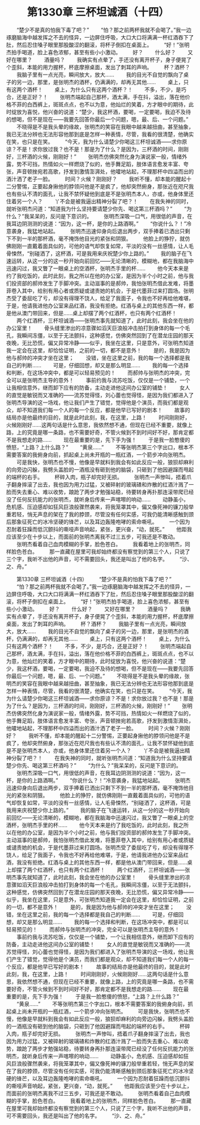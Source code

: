 # 　　第1330章 三杯坦诚酒（十四）
　　“楚少不是真的怕我下毒了吧？”
　　“怕？那之前两杯我就不会喝了。”我一边琢磨脑海中越发挥之不去的怪异，一边屏住呼吸，大口大口将满满一杯红酒吞下了肚，然后忍住嗓子眼里那股酸涩的翻滚，将杯子倒扣在桌面上。
　　“好！”张明杰拍手喝道，脸上喜色浓郁，甚至有些小小激动。
　　好？
　　什么好？
　　又好在哪里？
　　酒量吗？
　　我确实有点晕了，手还没有离开杯子，身子便晃了个歪斜，本能的用力握杯，杯底摩擦桌面，发出了刺耳的声响。
　　杯？酒杯？
　　我脑子里有一点光亮，瞬间放大，放大……
　　我的目光不自觉的飘向了桌子的另一边，那里，是张明杰的酒杯，仍满满的，却再无其他……
　　桌上，只有这两个酒杯！
　　桌上，为什么只有这两个酒杯？！
　　不多，不少，是巧合，还是正好？！
　　张明杰端起自己那杯，酒太满，手在抖，溢出，落在他价格不菲的白西裤上，斑斑点点，也不以为意，他灿烂的笑着，方才眼中的期待，此时绽放为喜悦，他兴奋的说道：“楚少，我这杯酒，要喝，一定要喝，我迫不及待的想喝，但不是现在——我要先回答你最后一个问题，嗯，最、后、一个问题。”
　　不晓得是不是我头晕的缘故，张明杰的笑容在我眼中越来越扭曲，甚至抽象，我已无法分辨也无法形容他那到底是怎样一种表情，尽管，我看的很清楚，他确实在笑，也只是在笑。
　　“今天，我为什么请楚少你喝这三杯坦诚酒——求你原谅？不是！求你放过我？也不是！那是为了什么？是因为，三杯酒的时间，刚刚好，三杯酒的火候，刚刚好！”
　　张明杰仿佛突然化身为演说家一般，情绪外露，势不可挡，热情如火一样燃烧了似的，他手舞足蹈，肢体语言愈发丰富、夸张，声音顿挫宛若高歌，抒发到激情澎湃处，他嚯地站起，不理那杯中四溢而出的酒汁洒了老子一脸。
　　时间？火候？刚刚好？
　　我听不懂，却本能的醒起十二分警惕，正要起身揪他的脖领问他是不是疯了，他却突然俯身，那张近在咫尺我也有些认不清的面孔，让我不禁怀疑他到底是不是张明杰本人，亦或，他身体里还住着另一个人？
　　丫不会是被我逼出精神分裂了吧？！
　　在我失神的同时，就听张明杰问道：“知道我为什么坚持要请楚少你先、喝这第三杯酒吗？”
　　“为什么？”我呆呆的，反问是下意识的。
　　张明杰深吸一口气，用很低的声音，在我耳边阴测测的说道：“因为，这一杯，是你的上路酒啊。”
　　“你说什么？！”冷意袭身，我猛地站起。
　　张明杰迅速仰身向后退出两步，双手捧着已洒出只剩下不到一半的那杯酒，毫不掩饰他目光的紧张和阴狠。
　　他脸上的狰狞，就仿佛刚刚一直戴着面具似的，可他的语气却恢复如常，平淡的没有一丝感情，让人毛骨悚然，“别碰洒了，这杯酒，可是我用来庆祝楚少你上路的。”
　　我的脑子在飞速运转，从这一分的这一秒开始向前回忆——无论清晰的，模糊地，都在我脑海中迅速闪过，我又瞥了一眼桌上的空酒杯，张明杰手里的杯……
　　他今天本来是约了我吃饭的，此时此刻，我之所以在他的办公室，是因为半个小时之前，他与我们投资部的郝帅发生了手脚冲突。主动滋事的是郝帅，我怕张明杰借此发难，将墨菲卷入其中，给别有用心者或质疑或谴责她的机会，于是代墨菲过来打圆场。张明杰受了委屈吃了亏，却没有得理不饶人，给足了我面子，令我也不好再给他难堪，于是，他请我进他办公室来品红酒，我没有拒绝。红酒与桌上的其他东西一样，都是他从澳门带回来，但是……桌上却摆了两个红酒杯，也只有两个红酒杯！
　　两个红酒杯，三杯坦诚酒——张明杰事先就知道了，此时此刻，我会坐在他的办公室里！
　　骨头缝里渗出的凉意骤如滔天巨浪般冲击拍打到身体的每一个毛孔，我瞬间冻僵，以至于无法颤抖，这种感觉，仿佛突然回到了在潜龙庄园的那天夜晚，无比恐慌，偏又异常冷静——似乎，我坐在这里，只是意外，可张明杰知道我一定会在这里，却恰恰证明，之前的一切，都不是意外！
　　是的，我是因为他与郝帅的冲突才坐在这里；
　　没错，坐在这里之前，我的每一个选择都是我自己的判断……
　　可是，仔细回想，却又是那么明显……
　　我的每一个选择和判断，在这场冲突中，都是可以轻易预见的！
　　而郝帅与张明杰的冲突，完全可以是张明杰主导的意外！
　　事前约我与流苏吃饭，仅仅是一个铺垫，一个让我相信意外，继而卸下应有的防备，主动走进他这间办公室的铺垫！
　　女人的直觉是敏锐而又准确的——流苏觉得怪，刘心蕾也觉得怪，是因为我们都进入了张明杰导演的这一场戏，他让我们产生了错觉，觉得他是个演员，而我们都是观众，却不知道我们每一个人的每一个反应，都是他早已写好的剧本！
　　故事的结局亦是他最终的目的，就是此时此刻，我，在这里，上路！
　　时间刚刚好，火候刚刚好……这两句话是什么意思，我依然想不通，但现在已经不重要，就像上路，上的究竟是哪一条路，也不需要好奇，不管火候到不到时间好不好，那肯定都不是我想走的路……
　　现在最重要的是，先下手为强！
　　于是我一脸憨傻的愤怒，“上路？上什么路？”
　　“黄泉……”
　　不等张明杰第三个字出口，根本不需要答案的我俯身向前，抓起桌上尚未开瓶的一瓶红酒，一个箭步冲向张明杰。
　　可是我快，张明杰也不慢，他像是早就料到我会有如此反应一般，狼狈却麻利的向旁边闪躲，我劈头盖脸的一酒瓶没有砸到他的脑袋，只砸到了他因避蹿而甩起的端杯的右手。
　　杯碎入肉，瓶子却完好无损。
　　张明杰一声惨叫，捂着爪子翻身摔滚了出去，我也因为用力过猛，又被碎射的玻璃碴和炸散的红酒汁溅了一脸而失去重心、难以收势，踉跄了两步才勉强站稳，待要转身再扑那连滚带爬已经没了任何反抗能力的张明杰，就听身后传来一声喀嚓的响动……
　　动静虽小，危机感、压迫感却如狂风巨浪般骤然袭来，将我笼罩其中，偏又像死神的镰刀般举重若轻，悄无声息的架在了我的脖颈，尽管没有任何实感，可我仍能清晰感触到颈后那象征死亡的冰冷坚硬的锋芒，以及耳边轰隆咆哮的索命嘶吼。
　　一个因为忍耐着狂躁而低沉颤抖的嘶哑声音响起，紧张，更兴奋，“动，就死。”
　　他距我应该至少在十步以上，而面前的张明杰离我不过三五步，可我还是不敢动。
　　张明杰看着自己血肉模糊的手掌，脸色苍白。
　　我看着地上的张明杰，同样脸色苍白。
　　那一直藏在屋里可我却始终都没有察觉到的第三个人，只说了三个字，我听不出他的声音，可不需要回头，我还是叫出了他的名字。
　　“沙、之、舟。”

　　第1330章 三杯坦诚酒（十四）
　　“楚少不是真的怕我下毒了吧？”
　　“怕？那之前两杯我就不会喝了。”我一边琢磨脑海中越发挥之不去的怪异，一边屏住呼吸，大口大口将满满一杯红酒吞下了肚，然后忍住嗓子眼里那股酸涩的翻滚，将杯子倒扣在桌面上。
　　“好！”张明杰拍手喝道，脸上喜色浓郁，甚至有些小小激动。
　　好？
　　什么好？
　　又好在哪里？
　　酒量吗？
　　我确实有点晕了，手还没有离开杯子，身子便晃了个歪斜，本能的用力握杯，杯底摩擦桌面，发出了刺耳的声响。
　　杯？酒杯？
　　我脑子里有一点光亮，瞬间放大，放大……
　　我的目光不自觉的飘向了桌子的另一边，那里，是张明杰的酒杯，仍满满的，却再无其他……
　　桌上，只有这两个酒杯！
　　桌上，为什么只有这两个酒杯？！
　　不多，不少，是巧合，还是正好？！
　　张明杰端起自己那杯，酒太满，手在抖，溢出，落在他价格不菲的白西裤上，斑斑点点，也不以为意，他灿烂的笑着，方才眼中的期待，此时绽放为喜悦，他兴奋的说道：“楚少，我这杯酒，要喝，一定要喝，我迫不及待的想喝，但不是现在——我要先回答你最后一个问题，嗯，最、后、一个问题。”
　　不晓得是不是我头晕的缘故，张明杰的笑容在我眼中越来越扭曲，甚至抽象，我已无法分辨也无法形容他那到底是怎样一种表情，尽管，我看的很清楚，他确实在笑，也只是在笑。
　　“今天，我为什么请楚少你喝这三杯坦诚酒——求你原谅？不是！求你放过我？也不是！那是为了什么？是因为，三杯酒的时间，刚刚好，三杯酒的火候，刚刚好！”
　　张明杰仿佛突然化身为演说家一般，情绪外露，势不可挡，热情如火一样燃烧了似的，他手舞足蹈，肢体语言愈发丰富、夸张，声音顿挫宛若高歌，抒发到激情澎湃处，他嚯地站起，不理那杯中四溢而出的酒汁洒了老子一脸。
　　时间？火候？刚刚好？
　　我听不懂，却本能的醒起十二分警惕，正要起身揪他的脖领问他是不是疯了，他却突然俯身，那张近在咫尺我也有些认不清的面孔，让我不禁怀疑他到底是不是张明杰本人，亦或，他身体里还住着另一个人？
　　丫不会是被我逼出精神分裂了吧？！
　　在我失神的同时，就听张明杰问道：“知道我为什么坚持要请楚少你先、喝这第三杯酒吗？”
　　“为什么？”我呆呆的，反问是下意识的。
　　张明杰深吸一口气，用很低的声音，在我耳边阴测测的说道：“因为，这一杯，是你的上路酒啊。”
　　“你说什么？！”冷意袭身，我猛地站起。
　　张明杰迅速仰身向后退出两步，双手捧着已洒出只剩下不到一半的那杯酒，毫不掩饰他目光的紧张和阴狠。
　　他脸上的狰狞，就仿佛刚刚一直戴着面具似的，可他的语气却恢复如常，平淡的没有一丝感情，让人毛骨悚然，“别碰洒了，这杯酒，可是我用来庆祝楚少你上路的。”
　　我的脑子在飞速运转，从这一分的这一秒开始向前回忆——无论清晰的，模糊地，都在我脑海中迅速闪过，我又瞥了一眼桌上的空酒杯，张明杰手里的杯……
　　他今天本来是约了我吃饭的，此时此刻，我之所以在他的办公室，是因为半个小时之前，他与我们投资部的郝帅发生了手脚冲突。主动滋事的是郝帅，我怕张明杰借此发难，将墨菲卷入其中，给别有用心者或质疑或谴责她的机会，于是代墨菲过来打圆场。张明杰受了委屈吃了亏，却没有得理不饶人，给足了我面子，令我也不好再给他难堪，于是，他请我进他办公室来品红酒，我没有拒绝。红酒与桌上的其他东西一样，都是他从澳门带回来，但是……桌上却摆了两个红酒杯，也只有两个红酒杯！
　　两个红酒杯，三杯坦诚酒——张明杰事先就知道了，此时此刻，我会坐在他的办公室里！
　　骨头缝里渗出的凉意骤如滔天巨浪般冲击拍打到身体的每一个毛孔，我瞬间冻僵，以至于无法颤抖，这种感觉，仿佛突然回到了在潜龙庄园的那天夜晚，无比恐慌，偏又异常冷静——似乎，我坐在这里，只是意外，可张明杰知道我一定会在这里，却恰恰证明，之前的一切，都不是意外！
　　是的，我是因为他与郝帅的冲突才坐在这里；
　　没错，坐在这里之前，我的每一个选择都是我自己的判断……
　　可是，仔细回想，却又是那么明显……
　　我的每一个选择和判断，在这场冲突中，都是可以轻易预见的！
　　而郝帅与张明杰的冲突，完全可以是张明杰主导的意外！
　　事前约我与流苏吃饭，仅仅是一个铺垫，一个让我相信意外，继而卸下应有的防备，主动走进他这间办公室的铺垫！
　　女人的直觉是敏锐而又准确的——流苏觉得怪，刘心蕾也觉得怪，是因为我们都进入了张明杰导演的这一场戏，他让我们产生了错觉，觉得他是个演员，而我们都是观众，却不知道我们每一个人的每一个反应，都是他早已写好的剧本！
　　故事的结局亦是他最终的目的，就是此时此刻，我，在这里，上路！
　　时间刚刚好，火候刚刚好……这两句话是什么意思，我依然想不通，但现在已经不重要，就像上路，上的究竟是哪一条路，也不需要好奇，不管火候到不到时间好不好，那肯定都不是我想走的路……
　　现在最重要的是，先下手为强！
　　于是我一脸憨傻的愤怒，“上路？上什么路？”
　　“黄泉……”
　　不等张明杰第三个字出口，根本不需要答案的我俯身向前，抓起桌上尚未开瓶的一瓶红酒，一个箭步冲向张明杰。
　　可是我快，张明杰也不慢，他像是早就料到我会有如此反应一般，狼狈却麻利的向旁边闪躲，我劈头盖脸的一酒瓶没有砸到他的脑袋，只砸到了他因避蹿而甩起的端杯的右手。
　　杯碎入肉，瓶子却完好无损。
　　张明杰一声惨叫，捂着爪子翻身摔滚了出去，我也因为用力过猛，又被碎射的玻璃碴和炸散的红酒汁溅了一脸而失去重心、难以收势，踉跄了两步才勉强站稳，待要转身再扑那连滚带爬已经没了任何反抗能力的张明杰，就听身后传来一声喀嚓的响动……
　　动静虽小，危机感、压迫感却如狂风巨浪般骤然袭来，将我笼罩其中，偏又像死神的镰刀般举重若轻，悄无声息的架在了我的脖颈，尽管没有任何实感，可我仍能清晰感触到颈后那象征死亡的冰冷坚硬的锋芒，以及耳边轰隆咆哮的索命嘶吼。
　　一个因为忍耐着狂躁而低沉颤抖的嘶哑声音响起，紧张，更兴奋，“动，就死。”
　　他距我应该至少在十步以上，而面前的张明杰离我不过三五步，可我还是不敢动。
　　张明杰看着自己血肉模糊的手掌，脸色苍白。
　　我看着地上的张明杰，同样脸色苍白。
　　那一直藏在屋里可我却始终都没有察觉到的第三个人，只说了三个字，我听不出他的声音，可不需要回头，我还是叫出了他的名字。
　　“沙、之、舟。”
